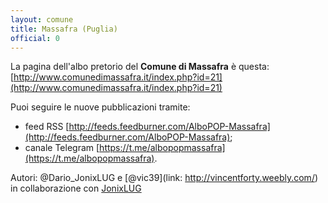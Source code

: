 ```yaml
---
layout: comune
title: Massafra (Puglia)
official: 0
---
```


La pagina dell'albo pretorio del **Comune di Massafra** è questa: [http://www.comunedimassafra.it/index.php?id=21](http://www.comunedimassafra.it/index.php?id=21)

Puoi seguire le nuove pubblicazioni tramite:

* feed RSS [http://feeds.feedburner.com/AlboPOP-Massafra](http://feeds.feedburner.com/AlboPOP-Massafra);
* canale Telegram [https://t.me/albopopmassafra](https://t.me/albopopmassafra).

Autori: @Dario_JonixLUG e [@vic39](link: http://vincentforty.weebly.com/) in collaborazione con [JonixLUG](https://www.jonixlug.altervista.org/)
